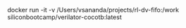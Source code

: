 docker run -it -v /Users/vsananda/projects/rl-dv-fifo:/work siliconbootcamp/verilator-cocotb:latest

